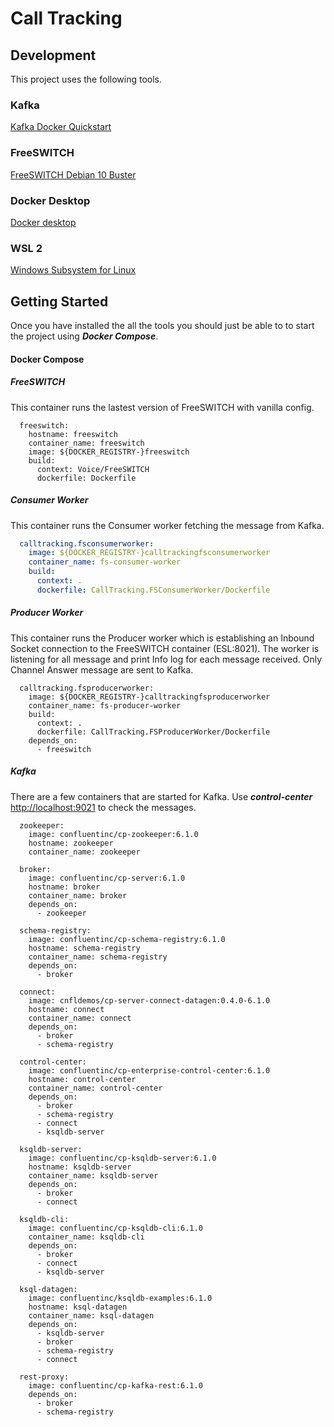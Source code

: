 # Call Tracking

## Development
This project uses the following tools.
### Kafka
[Kafka Docker Quickstart](https://docs.confluent.io/platform/current/quickstart/ce-docker-quickstart.html)
### FreeSWITCH
[FreeSWITCH Debian 10 Buster](https://freeswitch.org/confluence/display/FREESWITCH/Debian+10+Buster)
### Docker Desktop
[Docker desktop](https://www.docker.com/products/docker-desktop)
### WSL 2
[Windows Subsystem for Linux](https://docs.microsoft.com/en-us/windows/wsl/install-win10)


## Getting Started
Once you have installed the all the tools you should just be able to to start the project using ***Docker Compose***.

#### Docker Compose

##### FreeSWITCH
This container runs the lastest version of FreeSWITCH with vanilla config.
```
  freeswitch:
    hostname: freeswitch
    container_name: freeswitch
    image: ${DOCKER_REGISTRY-}freeswitch
    build:
      context: Voice/FreeSWITCH
      dockerfile: Dockerfile
```

##### Consumer Worker
This container runs the Consumer worker fetching the message from Kafka.
```yml
  calltracking.fsconsumerworker:
    image: ${DOCKER_REGISTRY-}calltrackingfsconsumerworker
    container_name: fs-consumer-worker
    build:
      context: .
      dockerfile: CallTracking.FSConsumerWorker/Dockerfile
```

##### Producer Worker
This container runs the Producer worker which is establishing an Inbound Socket connection to the FreeSWITCH container (ESL:8021).
The worker is listening for all message and print Info log for each message received.
Only Channel Answer message are sent to Kafka.
```
  calltracking.fsproducerworker:
    image: ${DOCKER_REGISTRY-}calltrackingfsproducerworker
    container_name: fs-producer-worker
    build:
      context: .
      dockerfile: CallTracking.FSProducerWorker/Dockerfile
    depends_on:
      - freeswitch
```

##### Kafka
There are a few containers that are started for Kafka. Use ***control-center*** [http://localhost:9021](http://localhost:9021) to check the messages.
```
  zookeeper:
    image: confluentinc/cp-zookeeper:6.1.0
    hostname: zookeeper
    container_name: zookeeper

  broker:
    image: confluentinc/cp-server:6.1.0
    hostname: broker
    container_name: broker
    depends_on:
      - zookeeper

  schema-registry:
    image: confluentinc/cp-schema-registry:6.1.0
    hostname: schema-registry
    container_name: schema-registry
    depends_on:
      - broker

  connect:
    image: cnfldemos/cp-server-connect-datagen:0.4.0-6.1.0
    hostname: connect
    container_name: connect
    depends_on:
      - broker
      - schema-registry

  control-center:
    image: confluentinc/cp-enterprise-control-center:6.1.0
    hostname: control-center
    container_name: control-center
    depends_on:
      - broker
      - schema-registry
      - connect
      - ksqldb-server

  ksqldb-server:
    image: confluentinc/cp-ksqldb-server:6.1.0
    hostname: ksqldb-server
    container_name: ksqldb-server
    depends_on:
      - broker
      - connect

  ksqldb-cli:
    image: confluentinc/cp-ksqldb-cli:6.1.0
    container_name: ksqldb-cli
    depends_on:
      - broker
      - connect
      - ksqldb-server

  ksql-datagen:
    image: confluentinc/ksqldb-examples:6.1.0
    hostname: ksql-datagen
    container_name: ksql-datagen
    depends_on:
      - ksqldb-server
      - broker
      - schema-registry
      - connect

  rest-proxy:
    image: confluentinc/cp-kafka-rest:6.1.0
    depends_on:
      - broker
      - schema-registry
```